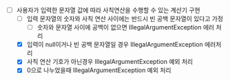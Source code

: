 - [ ] 사용자가 입력한 문자열 값에 따라 사칙연산을 수행할 수 있는 계산기 구현
  - [ ] 입력 문자열의 숫자와 사칙 연산 사이에는 반드시 빈 공백 문자열이 있다고 가정
    - [ ] 숫자와 문자열 사이에 공백이 없으면 IllegalArgumentException 에러 처리
  - [x] 입력이 null이거나 빈 공백 문자열일 경우 IllegalArgumentException 에러처리
  - [x] 사칙 연산 기호가 아닌경우 IllegalArgumentException 예외 처리
  - [x] 0으로 나누었을때 IllegalArgumentException 예외 처리